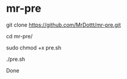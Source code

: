 # mr-pre

git clone https://github.com/MrDottt/mr-pre.git

cd mr-pre/

sudo chmod +x pre.sh

./pre.sh

Done
